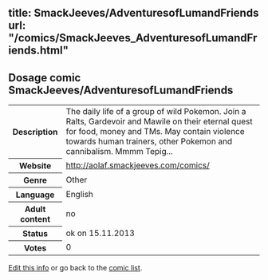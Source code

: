 title: SmackJeeves/AdventuresofLumandFriends
url: "/comics/SmackJeeves_AdventuresofLumandFriends.html"
---
Dosage comic SmackJeeves/AdventuresofLumandFriends
-----------------------------------------

<p id="msg"></p>
<script type="text/javascript">
if (window.location.search === '?edit_info_mail=sent_ok') {
  var elem = document.getElementById("msg");
  elem.innerHTML = 'Edited information sucessfully sent for review, which is usually done daily. Thanks!';
  elem.className = 'ok';
}
</script>
<table class="comicinfo">
<tr>
<th>Description</th><td>The daily life of a group of wild Pokemon. Join a Ralts, Gardevoir and Mawile on their eternal quest for food, money and TMs. May contain violence towards human trainers, other Pokemon and cannibalism. Mmmm Tepig...</td>
</tr>
<tr>
<th>Website</th><td><a href="http://aolaf.smackjeeves.com/comics/">http://aolaf.smackjeeves.com/comics/</a></td>
</tr>
<tr>
<th>Genre</th><td>Other</td>
</tr>
<tr>
<th>Language</th><td>English</td>
</tr>
<tr>
<th>Adult content</th><td>no</td>
</tr>
<tr>
<th>Status</th><td>ok on 15.11.2013</td>
</tr>
<tr>
<th>Votes</th><td>0</td>
</tr>
</table>

[Edit this info](SmackJeeves_AdventuresofLumandFriends_edit.html) or go back to the [comic list](../comic-index.html).
